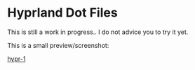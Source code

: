 # Hyprland Dot Files

This is still a work in progress.. I do not advice you to try it yet.

This is a small preview/screenshot:

[hypr-1](source/images/hypr-1.png)
